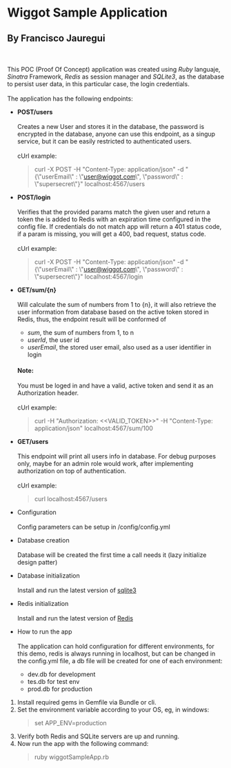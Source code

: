 # Wiggot Sample Application
## By Francisco Jauregui

<br></br>
This POC (Proof Of Concept) application was created using *Ruby* languaje, *Sinatra* Framework, *Redis* as session manager and *SQLite3*, as the database to persist user data, in this particular case, the login credentials.<br></br>
The application has the following endpoints:

  * **POST/users**<br></br>
Creates a new User and stores it in the database, the password is encrypted in the database, anyone can use this endpoint, as a singup service, but it can be easily restricted to authenticated users.
    <br></br>cUrl example:
    > curl -X POST -H "Content-Type: application/json" -d "{\\"userEmail\\" : \\"user@wiggot.com\\", \\"password\\" : \\"supersecret\\"}" localhost:4567/users

  * **POST/login**<br></br>
 Verifies that the provided params match the given user and return a token the is added to Redis with an expiration time configured in the config file.
 If credentials do not match app will return a 401 status code, if a param is missing, you will get a 400, bad request, status code.
    <br></br>cUrl example:
    > curl -X POST -H "Content-Type: application/json" -d "{\\"userEmail\\" : \\"user@wiggot.com\\", \\"password\\" : \\"supersecret\\"}" localhost:4567/login

  * **GET/sum/{n}**<br></br>
 Will calculate the sum of numbers from 1 to {n}, it will also retrieve the user information from database based on the active token stored in Redis, thus, the endpoint result will be conformed of
    * *sum*, the sum of numbers from 1, to n
    * *userId*, the user id
    * *userEmail*, the stored user email, also used as a user identifier in login

    #### Note:
    You must be loged in and have a valid, active token and send it as an Authorization header.
    <br></br>cUrl example:
    > curl -H "Authorization: <<VALID_TOKEN>>" -H "Content-Type: application/json" localhost:4567/sum/100

  * **GET/users**<br></br>
 This endpoint will print all users info in database.
For debug purposes only, maybe for an admin role would work, after implementing authorization on top of authentication.
    <br></br>cUrl example:
    > curl localhost:4567/users


* Configuration<br></br>
Config parameters can be setup in /config/config.yml

* Database creation<br></br>
Database will be created the first time a call needs it (lazy initialize design patter)

* Database initialization<br></br>
Install and run the latest version of [sqlite3](https://www.sqlite.org/)

* Redis initialization<br></br>
Install and run the latest version of [Redis](https://redis.io/)

* How to run the app<br></br>
The application can hold configuration for different environments, for this demo, redis is always running in localhost, but can be changed in the config.yml file, a db file will be created for one of each environment:
  * dev.db for development
  * tes.db for test env
  * prod.db for production

1. Install required gems in Gemfile via Bundle or cli.
2. Set the environment variable according to your OS, eg, in windows:
   > set APP_ENV=production
4. Verify both Redis and SQLite servers are up and running.
3. Now run the app with the following command:
   >ruby wiggotSampleApp.rb
